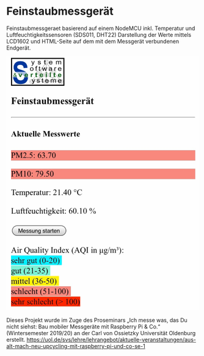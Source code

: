 # Feinstaubmessgerät
Feinstaubmessgeraet basierend auf einem NodeMCU inkl. Temperatur und Luftfeuchtigkeitssensoren (SDS011, DHT22)
Darstellung der Werte mittels LCD1602 und HTML-Seite auf dem mit dem Messgerät verbundenen Endgerät.

![alt text](https://github.com/smeeuw/feinstaubmessgeraet/blob/master/feinstaubmessgeraet.png)

Dieses Projekt wurde im Zuge des Proseminars „Ich messe was, das Du nicht siehst: Bau mobiler Messgeräte mit Raspberry Pi & Co.“ (Wintersemester 2019/20) an der Carl von Ossietzky Universität Oldenburg erstellt. https://uol.de/svs/lehre/lehrangebot/aktuelle-veranstaltungen/aus-alt-mach-neu-upcycling-mit-raspberry-pi-und-co-se-1
